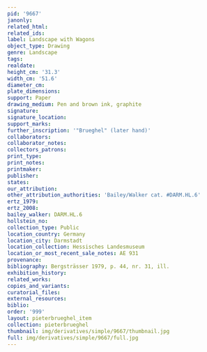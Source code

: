 ```yaml
---
pid: '9667'
janonly: 
related_html: 
related_ids: 
label: Landscape with Wagons
object_type: Drawing
genre: Landscape
tags: 
realdate: 
height_cm: '31.3'
width_cm: '51.6'
diameter_cm: 
plate_dimensions: 
support: Paper
drawing_medium: Pen and brown ink, graphite
signature: 
signature_location: 
support_marks: 
further_inscription: '"Brueghel" (later hand)'
collaborators: 
collaborator_notes: 
collectors_patrons: 
print_type: 
print_notes: 
printmaker: 
publisher: 
states: 
our_attribution: 
other_attribution_authorities: 'Bailey/Walker cat. #DARM.HL.6'
ertz_1979: 
ertz_2008: 
bailey_walker: DARM.HL.6
hollstein_no: 
collection_type: Public
location_country: Germany
location_city: Darmstadt
location_collection: Hessisches Landesmuseum
location_or_most_recent_sale_notes: AE 931
provenance: 
bibliography: Bergsträsser 1979, p. 44, nr. 31, ill.
exhibition_history: 
related_works: 
copies_and_variants: 
curatorial_files: 
external_resources: 
biblio: 
order: '999'
layout: pieterbrueghel_item
collection: pieterbrueghel
thumbnail: img/derivatives/simple/9667/thumbnail.jpg
full: img/derivatives/simple/9667/full.jpg
---
```

